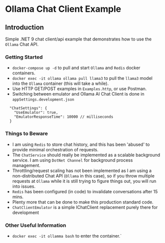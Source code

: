 # Ollama Chat Client Example

## Introduction
Simple .NET 9 chat client/api example that demonstrates how to use the `Ollama` Chat API.

### Getting Started
- `docker-compose up -d` to pull and start `Ollama` and `Redis` docker containers.
- `docker exec -it ollama ollama pull llama3` to pull the `llama3` model into the `Ollama` container (this will take a while).
- Use HTTP GET/POST examples in `Examples.http`, or use Postman.
- Switching between emulator and Ollama AI Chat Client is done in `appSettings.development.json`
```
  "ChatSettings": {
    "UseEmulator": true,
    "EmulatorResponseTime": 10000 // milliseconds
  }
```

### Things to Beware
- I am using `Redis` to store chat history, and this has been 'abused' to provide minimal orchestration of requests.
- The `ChatService` should really be implemented as a scalable background service. I am using `DotNet Channel` for background process management.
- Throttling/request scaling has not been implemented as I am using a non-distributed Chat API (`Ollama` in this case), so if you throw multiple requests at `Ollama` while it is still trying to figure things out, you will run into issues.
- `Redis` has been configured (in code) to invalidate conversations after 15 mins.
- Plenty more that can be done to make this production standard code.
- `ChatClientEmulator` is a simple IChatClient replacement purely there for development

### Other Useful Information
- `docker exec -it ollamma bash` to enter the container.`
